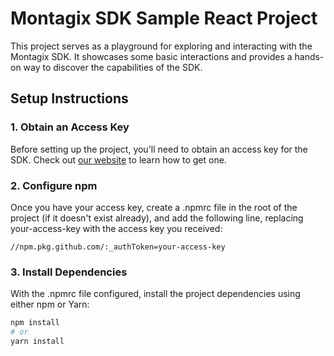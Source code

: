 # Montagix SDK Sample React Project

This project serves as a playground for exploring and interacting with the Montagix SDK. It showcases some basic interactions and provides a hands-on way to discover the capabilities of the SDK.

## Setup Instructions

### 1. Obtain an Access Key

Before setting up the project, you'll need to obtain an access key for the SDK. Check out [our website](https://docs.montagix.com/getting-started) to learn how to get one.

### 2. Configure npm

Once you have your access key, create a .npmrc file in the root of the project (if it doesn't exist already), and add the following line, replacing your-access-key with the access key you received:

```
//npm.pkg.github.com/:_authToken=your-access-key
```

### 3. Install Dependencies

With the .npmrc file configured, install the project dependencies using either npm or Yarn:

```bash
npm install
# or
yarn install
```
